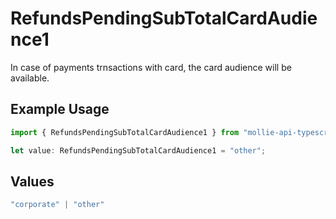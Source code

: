 # RefundsPendingSubTotalCardAudience1

In case of payments trnsactions with card, the card audience will be available.

## Example Usage

```typescript
import { RefundsPendingSubTotalCardAudience1 } from "mollie-api-typescript/models/operations";

let value: RefundsPendingSubTotalCardAudience1 = "other";
```

## Values

```typescript
"corporate" | "other"
```